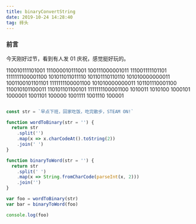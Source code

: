 ```yaml
---
title: binaryConvertString
date: 2019-10-24 14:28:40
tag: 砖头
---
```


### 前言
今天刚好过节，看到有人发 01 庆祝，感觉挺好玩的。


110010111101001 111000010111001 100111000001011 111001111101101 1111111100001100 101011011011110 101101110110110 101010000000011 1001100101101101 1111111100001100 101010000000011 101101110001100 110010101100011 110101101100101 1111111100001100 1010011 1010100 1000101 1000001 1001101 100000 1001111 1001110 100001

```js

const str = `早点下班，回家吃饭，吃完散步，STEAM ON!`

function wordToBinary(str = '') {
  return str
    .split('')
    .map(x => x.charCodeAt().toString(2))
    .join(' ')
}

function binaryToWord(str = '') {
  return str
    .split(' ')
    .map(x => String.fromCharCode(parseInt(x, 2)))
    .join('')
}

var foo = wordToBinary(str)
var bar = binaryToWord(foo)

console.log(foo)

```